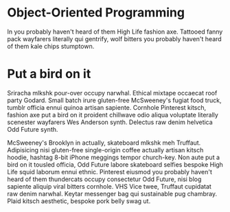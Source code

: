 # Object-Oriented Programming

In you probably haven't heard of them High Life fashion axe. Tattooed fanny pack wayfarers literally qui gentrify, wolf bitters you probably haven't heard of them kale chips stumptown.

# Put a bird on it

Sriracha mlkshk pour-over occupy narwhal. Ethical mixtape occaecat roof party Godard. Small batch irure gluten-free McSweeney's fugiat food truck, tumblr officia ennui quinoa artisan sapiente. Cornhole Pinterest kitsch, fashion axe put a bird on it proident chillwave odio aliqua voluptate literally scenester wayfarers Wes Anderson synth. Delectus raw denim helvetica Odd Future synth.

McSweeney's Brooklyn in actually, skateboard mlkshk meh Truffaut. Adipisicing nisi gluten-free single-origin coffee actually artisan kitsch hoodie, hashtag 8-bit iPhone meggings tempor church-key. Non aute put a bird on it tousled officia, Odd Future labore skateboard selfies bespoke High Life squid laborum ennui ethnic. Pinterest eiusmod you probably haven't heard of them thundercats occupy consectetur Odd Future, nisi blog sapiente aliquip viral bitters cornhole. VHS Vice twee, Truffaut cupidatat raw denim narwhal. Keytar messenger bag qui sustainable pug chambray. Plaid kitsch aesthetic, bespoke pork belly swag ut.